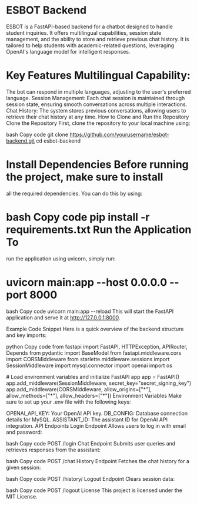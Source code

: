 # ESBOT Backend
 ESBOT is a FastAPI-based backend for a chatbot designed to handle student inquiries. It offers multilingual
capabilities, session state management, and the ability to store and
retrieve previous chat history. It is tailored to help students with
academic-related questions, leveraging OpenAI\'s language model for
intelligent responses.

# Key Features Multilingual Capability:
 The bot can respond in multiple
languages, adjusting to the user\'s preferred language. Session
Management: Each chat session is maintained through session state,
ensuring smooth conversations across multiple interactions. Chat
History: The system stores previous conversations, allowing users to
retrieve their chat history at any time. How to Clone and Run the
Repository Clone the Repository First, clone the repository to your
local machine using:

bash Copy code git clone
https://github.com/yourusername/esbot-backend.git cd esbot-backend
# Install Dependencies Before running the project, make sure to install
all the required dependencies. You can do this by using:

# bash Copy code pip install -r requirements.txt Run the Application To
run the application using uvicorn, simply run:
# uvicorn main:app --host 0.0.0.0 --port 8000
bash Copy code uvicorn main:app \--reload This will start the FastAPI
application and serve it at http://127.0.0.1:8000.

Example Code Snippet Here is a quick overview of the backend structure
and key imports:

python Copy code from fastapi import FastAPI, HTTPException, APIRouter,
Depends from pydantic import BaseModel from fastapi.middleware.cors
import CORSMiddleware from starlette.middleware.sessions import
SessionMiddleware import mysql.connector import openai import os

\# Load environment variables and initialize FastAPI app app = FastAPI()
app.add_middleware(SessionMiddleware, secret_key=\"secret_signing_key\")
app.add_middleware(CORSMiddleware, allow_origins=\[\"\*\"\],
allow_methods=\[\"\*\"\], allow_headers=\[\"\*\"\]) Environment
Variables Make sure to set up your .env file with the following keys:

OPENAI_API_KEY: Your OpenAI API key. DB_CONFIG: Database connection
details for MySQL. ASSISTANT_ID: The assistant ID for OpenAI API
integration. API Endpoints Login Endpoint Allows users to log in with
email and password:

bash Copy code POST /login Chat Endpoint Submits user queries and
retrieves responses from the assistant:

bash Copy code POST /chat History Endpoint Fetches the chat history for
a given session:

bash Copy code POST /history/ Logout Endpoint Clears session data:

bash Copy code POST /logout License This project is licensed under the
MIT License.
